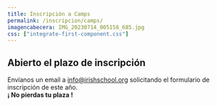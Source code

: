 ```yaml
---
title: Inscripción a Camps
permalink: /inscripcion/camps/
imagencabecera: IMG_20230714_005158_685.jpg
css: ["integrate-first-component.css"]
---
```


<!-- ## Por favor, usa el siguiente enlace tu inscripción

<a class="linkinscripcion" href="https://forms.gle/To8gga5eehxHBCoE8" target="_blank">Inscribirme</a> -->

## Abierto el plazo de inscripción

Envíanos un email a [info@irishschool.org](info@irishschool.org) solicitando el formulario de inscripción de este año. <br />**¡ No pierdas tu plaza !**
